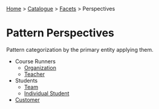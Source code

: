 [Home](../../../README.md) > [Catalogue](../../../Patterns_catalogue.md) > [Facets](../facets.md) > Perspectives
# Pattern Perspectives

Pattern categorization by the primary entity applying them.

<ul>              
    <li>Course Runners            
    <ul>                          
        <li><a href="Organization.md">Organization</a>
        </li>                       
        <li><a href="Teacher.md">Teacher</a>                         
        </li>                 
    </ul>              
    </li>        
    <li>Students           
    <ul>                          
        <li><a href="Team.md">Team</a>                             
        </li>                       
        <li><a href="Individual_Student.md">Individual Student</a>                        
        </li>                 
    </ul>                  
    <li><a href="Customer.md">Customer</a>                     
    </li>
</ul>



